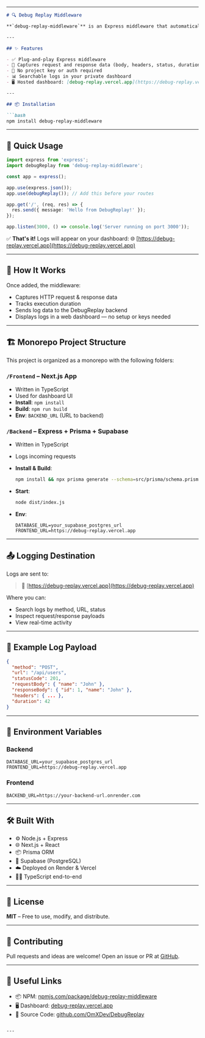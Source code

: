 
---

````markdown
# 🔍 Debug Replay Middleware

**`debug-replay-middleware`** is an Express middleware that automatically logs HTTP request and response data to the [DebugReplay Dashboard](https://debug-replay.vercel.app). It allows developers to easily inspect, search, and monitor API behavior in real time — with **zero config**.

---

## ✨ Features

- ✅ Plug-and-play Express middleware
- 🔎 Captures request and response data (body, headers, status, duration)
- 🔐 No project key or auth required
- 📊 Searchable logs in your private dashboard
- 🖥️ Hosted dashboard: [debug-replay.vercel.app](https://debug-replay.vercel.app)

---

## 📦 Installation

```bash
npm install debug-replay-middleware
````

---

## 🧠 Quick Usage

```ts
import express from 'express';
import debugReplay from 'debug-replay-middleware';

const app = express();

app.use(express.json());
app.use(debugReplay()); // Add this before your routes

app.get('/', (req, res) => {
  res.send({ message: 'Hello from DebugReplay!' });
});

app.listen(3000, () => console.log('Server running on port 3000'));
```

✅ **That's it!** Logs will appear on your dashboard:
🌐 [https://debug-replay.vercel.app](https://debug-replay.vercel.app)

---

## 🧩 How It Works

Once added, the middleware:

* Captures HTTP request & response data
* Tracks execution duration
* Sends log data to the DebugReplay backend
* Displays logs in a web dashboard — no setup or keys needed

---

## 🏗️ Monorepo Project Structure

This project is organized as a monorepo with the following folders:

### `/Frontend` – Next.js App

* Written in TypeScript
* Used for dashboard UI
* **Install**: `npm install`
* **Build**: `npm run build`
* **Env**: `BACKEND_URL` (URL to backend)

### `/Backend` – Express + Prisma + Supabase

* Written in TypeScript

* Logs incoming requests

* **Install & Build**:

  ```bash
  npm install && npx prisma generate --schema=src/prisma/schema.prisma && npx tsc
  ```

* **Start**:

  ```bash
  node dist/index.js
  ```

* **Env**:

  ```env
  DATABASE_URL=your_supabase_postgres_url
  FRONTEND_URL=https://debug-replay.vercel.app
  ```

---

## 📤 Logging Destination

Logs are sent to:

> 🔗 [https://debug-replay.vercel.app](https://debug-replay.vercel.app)

Where you can:

* Search logs by method, URL, status
* Inspect request/response payloads
* View real-time activity

---

## 🧪 Example Log Payload

```json
{
  "method": "POST",
  "url": "/api/users",
  "statusCode": 201,
  "requestBody": { "name": "John" },
  "responseBody": { "id": 1, "name": "John" },
  "headers": { ... },
  "duration": 42
}
```

---

## 🔐 Environment Variables

### Backend

```env
DATABASE_URL=your_supabase_postgres_url
FRONTEND_URL=https://debug-replay.vercel.app
```

### Frontend

```env
BACKEND_URL=https://your-backend-url.onrender.com
```

---

## 🛠 Built With

* ⚙️ Node.js + Express
* 🌐 Next.js + React
* 📦 Prisma ORM
* 🧱 Supabase (PostgreSQL)
* ☁️ Deployed on Render & Vercel
* 🧑‍💻 TypeScript end-to-end

---

## 📜 License

**MIT** – Free to use, modify, and distribute.

---

## 🤝 Contributing

Pull requests and ideas are welcome!
Open an issue or PR at [GitHub](https://github.com/OmXDev/DebugReplay).

---

## 🔗 Useful Links

* 📦 NPM: [npmjs.com/package/debug-replay-middleware](https://www.npmjs.com/package/debug-replay-middleware)
* 🖥️ Dashboard: [debug-replay.vercel.app](https://debug-replay.vercel.app)
* 📁 Source Code: [github.com/OmXDev/DebugReplay](https://github.com/OmXDev/DebugReplay)

```

---
